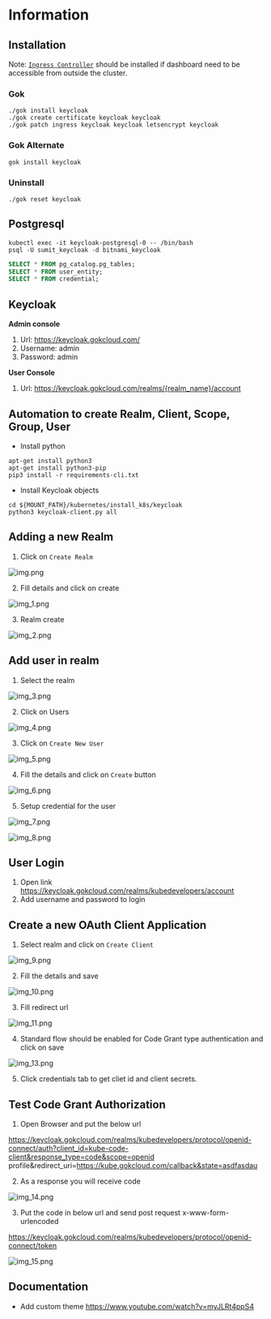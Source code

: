 # Information

## Installation

Note: [`Ingress Controller`](../ingress/README.md) should be installed if dashboard need to be accessible from outside the cluster.

### Gok
```console
./gok install keycloak
./gok create certificate keycloak keycloak
./gok patch ingress keycloak keycloak letsencrypt keycloak
```
### Gok Alternate
```console
gok install keycloak
```

### Uninstall
```console
./gok reset keycloak
```

## Postgresql
```console
kubectl exec -it keycloak-postgresql-0 -- /bin/bash
psql -U sumit_keycloak -d bitnami_keycloak
```

```sql
SELECT * FROM pg_catalog.pg_tables;
SELECT * FROM user_entity;
SELECT * FROM credential;
```

## Keycloak

**Admin console**
1. Url: https://keycloak.gokcloud.com/
2. Username: admin
3. Password: admin

**User Console**
1. Url: https://keycloak.gokcloud.com/realms/{realm_name}/account

## Automation to create Realm, Client, Scope, Group, User

- Install python
```console
apt-get install python3
apt-get install python3-pip
pip3 install -r requirements-cli.txt
```
- Install Keycloak objects
```commandline
cd ${MOUNT_PATH}/kubernetes/install_k8s/keycloak
python3 keycloak-client.py all
```

## Adding a new Realm
1. Click on `Create Realm`

![img.png](images/img.png)

2. Fill details and click on create

![img_1.png](images/img_1.png)

3. Realm create

![img_2.png](images/img_2.png)

## Add user in realm

1. Select the realm

![img_3.png](images/img_3.png)

2. Click on Users

![img_4.png](images/img_4.png)

3. Click on `Create New User`

![img_5.png](images/img_5.png)

4. Fill the details and click on `Create` button

![img_6.png](images/img_6.png)

5. Setup credential for the user

![img_7.png](images/img_7.png)

![img_8.png](images/img_8.png)

## User Login

1. Open link https://keycloak.gokcloud.com/realms/kubedevelopers/account
2. Add username and password to login

## Create a new OAuth Client Application

1. Select realm and click on `Create Client`

![img_9.png](images/img_9.png)

2. Fill the details and save

![img_10.png](images/img_10.png)

3. Fill redirect url

![img_11.png](images/img_11.png)

4. Standard flow should be enabled for Code Grant type authentication and click on save

![img_13.png](images/img_13.png)

5. Click credentials tab to get cliet id and client secrets.

## Test Code Grant Authorization

1. Open Browser and put the below url

https://keycloak.gokcloud.com/realms/kubedevelopers/protocol/openid-connect/auth?client_id=kube-code-client&response_type=code&scope=openid profile&redirect_uri=https://kube.gokcloud.com/callback&state=asdfasdau

2. As a response you will receive code

![img_14.png](images/img_14.png)

3. Put the code in below url and send post request x-www-form-urlencoded

https://keycloak.gokcloud.com/realms/kubedevelopers/protocol/openid-connect/token

![img_15.png](images/img_15.png)


## Documentation
- Add custom theme
https://www.youtube.com/watch?v=myJLRt4ppS4